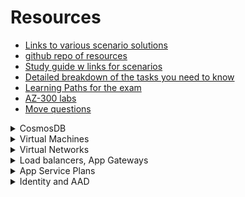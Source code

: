 # Resources 
- [Links to various scenario solutions](https://reddit.com/r/AZURE/comments/c1qpif/az300_prep_guide/)
- [github repo of resources](https://github.com/Piotr1215/az-300-prep-kit)
- [Study guide w links for scenarios](https://vaibhavgujral.com/2020/01/19/az-300-study-guide-microsoft-azure-architect-technologies/)
- [Detailed breakdown of the tasks you need to know](https://query.prod.cms.rt.microsoft.com/cms/api/am/binary/RE3VzwB)
- [Learning Paths for the exam](https://docs.microsoft.com/en-us/learn/certifications/exams/az-300)
- [AZ-300 labs](https://github.com/MicrosoftLearning/AZ-300-MicrosoftAzureArchitectTechnologies)
- [Move questions](https://docs.microsoft.com/en-us/azure/azure-resource-manager/management/move-resource-group-and-subscription)


<details> <summary>CosmosDB</summary>


**How to add / remove items to the Cosmos DB**
- Know how this works in relation to the partition key
- pass the partitionKey along with the itemid as shown below and the delete should work.
- `await client.database(databaseId).container(containerId).item(itemBody.id, partitionKey).delete(itemBody);`

**How to query (read)**
- https://docs.microsoft.com/en-us/azure/cosmos-db/sql-query-getting-started
- SQL API works on JSON values
- Azure Cosmos DB supports strict JSON items only
- A Cosmos container is a schema-free collection of JSON items
- Step 1: create the json
```json
{
  "id": "AndersenFamily",
  "lastName": "Andersen",
  "parents": [
     { "firstName": "Thomas" },
     { "firstName": "Mary Kay"}
  ],
  "children": [
     {
         "firstName": "Henriette Thaulow",
         "gender": "female",
         "grade": 5,
         "pets": [{ "givenName": "Fluffy" }]
     }
  ],
  "address": { "state": "WA", "county": "King", "city": "Seattle" },
  "creationDate": 1431620472,
  "isRegistered": true
}
```

```sql
SELECT {"Name":f.id, "City":f.address.city} AS Family
    FROM Families f
    WHERE f.address.city = f.address.state
```    



**How does the partition key work when adding & reading data? Try different scenarios**

**How does it work with unique keys**
- https://docs.microsoft.com/en-us/azure/cosmos-db/unique-keys
    - **You create a unique key *policy* when you create an Azure Cosmos container**
    - You can define unique keys only when you create an Azure Cosmos container
    - Unique key names are case-sensitive
- https://docs.microsoft.com/en-us/azure/cosmos-db/partitioning-overview
    - items in a container are divided into distinct subsets called logical partitions. 
    - Logical partitions are formed based on value of the partition key
    - All items in a logical partition **have the same partition key value**
  </details> 
  
  
  <details> <summary>Virtual Machines</summary>  

**How to take backups on Linux VMs**

**How to move VM to new resource group**

**How to move VM to new resource group in different location**

**How to move VM to new vnet**
1. Delete the vm
2. Create a new vm
- you cannot attach a NIC from one resource group to a vm in a different rg 

**Can parts of a vm exist in different regions?**

**How to move a VM to another subscription?**
  
</details>

<details> <summary>Virtual Networks</summary>

**How to set up peering between two vnets in two different subscriptions?**
- Set up two virtual network gateways
- https://docs.microsoft.com/en-us/azure/virtual-network/create-peering-different-subscriptions

**If you move an unassigned public IP from one region to another with a different location, does the IP change?**
- https://docs.microsoft.com/en-us/azure/virtual-network/move-across-regions-publicip-powershell
- Step 1: Make sure that the Azure Public IP is in the Azure region from which you want to move.
    - Azure Public IPs are region specific and can't be moved from one region to another
- Step 2: Create new resource group in new supported location (within the same region)
- Step 3: Move - yes, the location changes

**When to use MPLS?**
- ExpressRoute but not required; can direct use like a site to site VPN over MPLS if needed

**Steps to set up ExpressRoute**
- https://docs.microsoft.com/en-us/azure/expressroute/expressroute-howto-circuit-portal-resource-manager
- 

</details>

<details> <summary>Load balancers, App Gateways</summary>

# Load balancers
**Skus for load balancer - differences**

# Public IPs
**Skus for public IP addresses - differences**

# App Gateways
**Skus for application gateways - differences**

**Auto scale limits - Standard**

</details>


<details> <summary>App Service Plans</summary>

**Skus and differences**

**Auto scale requirements and limits**

**Move web job to new resource group in new location - does location of web job change? Location of app service plan change?**
- https://docs.microsoft.com/en-us/azure/azure-resource-manager/management/move-limitations/app-service-move-limitations
- Requirements:
    - The destination resource group must not have any existing App Service resources
    - All App Service resources in the resource group must be moved together.
- Answer: Yes, location of both change


</details> 
  
<details> <summary>Identity and AAD</summary>

**How to require MFA for Azure Portal?**
1. Conditional Access
1. Select users
1. Select Cloud Apps
1. Select Grant

**How to have a web app use Azure AD for MFA authentication?**
1. Upgrade to Azure AD Premium
1. Set up new conditional access policy

</details> 
